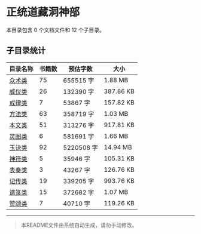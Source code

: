 # 正统道藏洞神部

本目录包含 0 个文档文件和 12 个子目录。

## 子目录统计

| 目录名称 | 书籍数 | 预估字数 | 大小 |
|---------|--------|----------|------|
| [众术类](道藏/正统道藏洞神部/众术类/README.md) | 75 | 655515 字 | 1.88 MB |
| [威仪类](道藏/正统道藏洞神部/威仪类/README.md) | 26 | 132390 字 | 387.86 KB |
| [戒律类](道藏/正统道藏洞神部/戒律类/README.md) | 7 | 53867 字 | 157.82 KB |
| [方法类](道藏/正统道藏洞神部/方法类/README.md) | 63 | 358719 字 | 1.03 MB |
| [本文类](道藏/正统道藏洞神部/本文类/README.md) | 51 | 313276 字 | 917.81 KB |
| [灵图类](道藏/正统道藏洞神部/灵图类/README.md) | 6 | 581691 字 | 1.66 MB |
| [玉诀类](道藏/正统道藏洞神部/玉诀类/README.md) | 92 | 5220508 字 | 14.94 MB |
| [神符类](道藏/正统道藏洞神部/神符类/README.md) | 5 | 35946 字 | 105.31 KB |
| [表奏类](道藏/正统道藏洞神部/表奏类/README.md) | 3 | 43267 字 | 126.76 KB |
| [记传类](道藏/正统道藏洞神部/记传类/README.md) | 19 | 339205 字 | 993.76 KB |
| [谱箓类](道藏/正统道藏洞神部/谱箓类/README.md) | 15 | 372682 字 | 1.07 MB |
| [赞颂类](道藏/正统道藏洞神部/赞颂类/README.md) | 7 | 40710 字 | 119.26 KB |

---

> 本README文件由系统自动生成，请勿手动修改。
